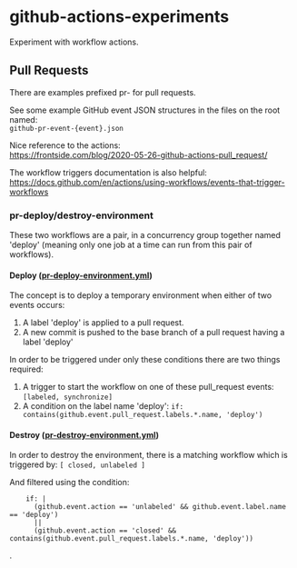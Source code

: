 # github-actions-experiments
Experiment with workflow actions.

## Pull Requests
There are examples prefixed pr- for pull requests. 

See some example GitHub event JSON structures in the files on the root named:  
` github-pr-event-{event}.json `

Nice reference to the actions:  
https://frontside.com/blog/2020-05-26-github-actions-pull_request/

The workflow triggers documentation is also helpful:  
https://docs.github.com/en/actions/using-workflows/events-that-trigger-workflows

### pr-deploy/destroy-environment
These two workflows are a pair, in a concurrency group together named 'deploy' (meaning only one job at a time can run from this pair of workflows).

#### Deploy ([pr-deploy-environment.yml](./.github/workflows/pr-deploy-environment.yml))  
The concept is to deploy a temporary environment when either of two events occurs:
1. A label 'deploy' is applied to a pull request.
2. A new commit is pushed to the base branch of a pull request having a label 'deploy'

In order to be triggered under only these conditions there are two things required: 

1. A trigger to start the workflow on one of these pull_request events:
` [labeled, synchronize] ` 
2. A condition on the label name 'deploy':
` if: contains(github.event.pull_request.labels.*.name, 'deploy') `

#### Destroy ([pr-destroy-environment.yml](./.github/workflows/pr-destroy-environment.yml))  
In order to destroy the environment, there is a matching workflow which is triggered by:
` [ closed, unlabeled ] `

And filtered using the condition:
```
    if: |
      (github.event.action == 'unlabeled' && github.event.label.name == 'deploy') 
      || 
      (github.event.action == 'closed' && contains(github.event.pull_request.labels.*.name, 'deploy'))
```

.
